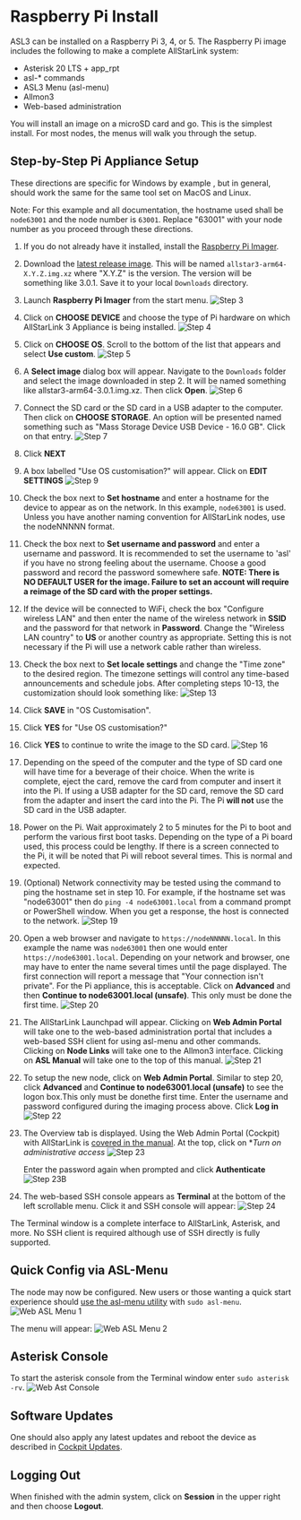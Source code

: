 # Raspberry Pi Install

ASL3 can be installed on a Raspberry Pi 3, 4, or 5. The Raspberry Pi image includes
the following to make a complete AllStarLink system:

* Asterisk 20 LTS + app_rpt
* asl-* commands
* ASL3 Menu (asl-menu)
* Allmon3
* Web-based administration

You will install an image on a microSD card and go. This is the simplest install. For
most nodes, the menus will walk you through the setup.

## Step-by-Step Pi Appliance Setup

These directions are specific for Windows by example , but in general,
should work the same for the same tool set on MacOS and Linux.

Note: For this example and all documentation, the hostname used shall be
`node63001` and the node number is `63001`. Replace "63001" with your
node number as you proceed through these directions.

1. If you do not already have it installed, install the
[Raspberry Pi Imager](https://www.raspberrypi.com/software/).

2. Download the [latest release image](https://repo.allstarlink.org/images/pi/). This will
be named `allstar3-arm64-X.Y.Z.img.xz` where "X.Y.Z" is the version. The version will
be something like 3.0.1. Save it to your local `Downloads` directory.

3. Launch **Raspberry Pi Imager** from the start menu.
![Step 3](img/step-3.png)

4. Click on **CHOOSE DEVICE** and choose the type of
Pi hardware on which AllStarLink 3 Appliance is being installed.
![Step 4](img/step-4.png)

5. Click on **CHOOSE OS**. Scroll to the bottom of the
list that appears and select **Use custom**.
![Step 5](img/step-5.png)

6. A **Select image** dialog box will appear. Navigate to the
`Downloads` folder and select the image downloaded in step 2.
It will be named something like allstar3-arm64-3.0.1.img.xz.
Then click **Open**.
![Step 6](img/step-6.png)

7. Connect the SD card or the SD card in a USB adapter to
the computer. Then click on **CHOOSE STORAGE**. An option
will be presented named something such as "Mass Storage Device USB
Device - 16.0 GB". Click on that entry.
![Step 7](img/step-7.png)

8. Click **NEXT**

9. A box labelled "Use OS customisation?" will appear. Click on
**EDIT SETTINGS**
![Step 9](img/step-9.png)

10. Check the box next to **Set hostname** and enter a hostname
for the device to appear as on the network. In this example,
`node63001` is used. Unless you have another naming convention
for AllStarLink nodes, use the nodeNNNNN format.

11. Check the box next to **Set username and password**
and enter a username and password. It is recommended to set the
username to 'asl' if you have no strong feeling about the
username. Choose a good password and record the password somewhere
safe. **NOTE: There is NO DEFAULT USER for the image. Failure to
set an account will require a reimage of the SD card with the
proper settings.**

12. If the device will be connected to WiFi, check the
box "Configure wireless LAN" and then enter
the name of the wireless network in **SSID** and the password for
that network in **Password**. Change the "Wireless LAN country" to **US**
or another country as appropriate. Setting this is not necessary
if the Pi will use a network cable rather than wireless.

13. Check the box next to **Set locale settings** and change the "Time zone"
to the desired region. The timezone settings will control any time-based
announcements and schedule jobs. After completing steps 10-13, the customization
should look something like:
![Step 13](img/step-13.png)

14. Click **SAVE** in "OS Customisation".

15. Click **YES** for "Use OS customisation?"

16. Click **YES** to continue to write the image to the SD card.
![Step 16](img/step-16.png)

17. Depending on the speed of the computer and the type of SD card
one will have time for a beverage of their choice. When the write is complete,
eject the card, remove the card from computer and insert it into the Pi.
If using a USB adapter for the SD card, remove the SD card from the adapter
and insert the card into the Pi. The Pi __will not__ use the SD card in the
USB adapter.

18. Power on the Pi. Wait approximately 2 to 5 minutes for the Pi to boot
and perform the various first boot tasks. Depending on the type of a Pi
board used, this process could be lengthy. If there is a screen connected
to the Pi, it will be noted that Pi will reboot several times.
This is normal and expected.

19. (Optional) Network connectivity may be tested using the command
to ping the hostname set in step 10. For example, if the hostname
set was "node63001" then do `ping -4 node63001.local` from a
command prompt or PowerShell window. When you get a response,
the host is connected to the network. 
![Step 19](img/step-19.png)

20. Open a web browser and navigate to `https://nodeNNNNN.local`. In this
example the name was `node63001` then one would enter
`https://node63001.local`. Depending on your network and
browser, one may have to enter the name several times until the
page displayed. The first connection will report a message that
"Your connection isn't private". For the Pi appliance, this is
acceptable. Click on **Advanced** and then
**Continue to node63001.local (unsafe)**. This only must be done
the first time.
![Step 20](img/step-20.png)

21. The AllStarLink Launchpad will appear. Clicking on
**Web Admin Portal** will take one to the web-based administration
portal that includes a web-based SSH client for using asl-menu
and other commands. Clicking on **Node Links** will take one
to the Allmon3 interface. Clicking on **ASL Manual** will take one
to the top of this manual.
![Step 21](img/step-21.png)

22. To setup the new node, click on **Web Admin Portal**. Similar
to step 20, click **Advanced** and **Continue to node63001.local (unsafe)**
to see the logon box.This only must be donethe first time. Enter
the username and password configured during the imaging process
above. Click **Log in**
![Step 22](img/step-22.png)

23. The Overview tab is displayed. Using the Web Admin Portal (Cockpit)
 with AllStarLink is [covered in the manual](../pi/index.md). At the top,
 click on **Turn on administrative access*
    ![Step 23](img/step-23.png)
 
    Enter the password again when prompted and click **Authenticate**
    ![Step 23B](img/step-23-b.png)

24. The web-based SSH console appears as **Terminal** at the bottom
of the left scrollable menu. Click it and SSH console will appear:
![Step 24](img/step-24.png)

The Terminal window is a complete interface to AllStarLink,
Asterisk, and more. No SSH client is required although use
of SSH directly is fully supported.

## Quick Config via ASL-Menu
The node may now be configured. New users or those wanting a
quick start experience should [use the asl-menu utility](menu.md)
with `sudo asl-menu`.
![Web ASL Menu 1](img/term-asl-menu-1.png)

The menu will appear:
![Web ASL Menu 2](img/term-asl-menu-2.png)

## Asterisk Console
To start the asterisk console from the Terminal window
enter `sudo asterisk -rv`.
![Web Ast Console](img/term-ast-console.png)

## Software Updates
One should also apply any latest updates and reboot the device
as described in [Cockpit Updates](../pi/cockpit-updates.md).

## Logging Out
When finished with the admin system, click on **Session**
in the upper right and then choose **Logout**.
